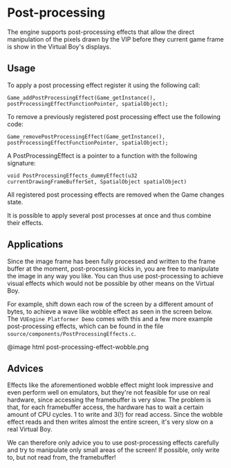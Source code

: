 Post-processing
===============

The engine supports post-processing effects that allow the direct manipulation of the pixels drawn by the VIP before they current game frame is show in the Virtual Boy's displays.


Usage
-----

To apply a post processing effect register it using the following call:

	Game_addPostProcessingEffect(Game_getInstance(), postProcessingEffectFunctionPointer, spatialObject);

To remove a previously registered post processing effect use the following code:
	
	Game_removePostProcessingEffect(Game_getInstance(), postProcessingEffectFunctionPointer, spatialObject);

A PostProcessingEffect is a pointer to a function with the following signature:

	void PostProcessingEffects_dummyEffect(u32 currentDrawingFrameBufferSet, SpatialObject spatialObject)

All registered post processing effects are removed when the Game changes state.

It is possible to apply several post processes at once and thus combine their effects.


Applications
------------

Since the image frame has been fully processed and written to the frame buffer at the moment, post-processing kicks in, you are free to manipulate the image in any way you like. You can thus use post-processing to achieve visual effects which would not be possible by other means on the Virtual Boy.

For example, shift down each row of the screen by a different amount of bytes, to achieve a wave like wobble effect as seen in the screen below. The `VUEngine Platformer Demo` comes with this and a few more example post-processing effects, which can be found in the file `source/components/PostProcessingEffects.c`.

@image html post-processing-effect-wobble.png


Advices
-------

Effects like the aforementioned wobble effect might look impressive and even perform well on emulators, but they're not feasible for use on real hardware, since accessing the framebuffer is very slow. The problem is that, for each framebuffer access, the hardware has to wait a certain amount of CPU cycles. 1 to write and 3(!) for read access. Since the wobble effect reads and then writes almost the entire screen, it's very slow on a real Virtual Boy.

We can therefore only advice you to use post-processing effects carefully and try to manipulate only small areas of the screen! If possible, only write to, but not read from, the framebuffer!

